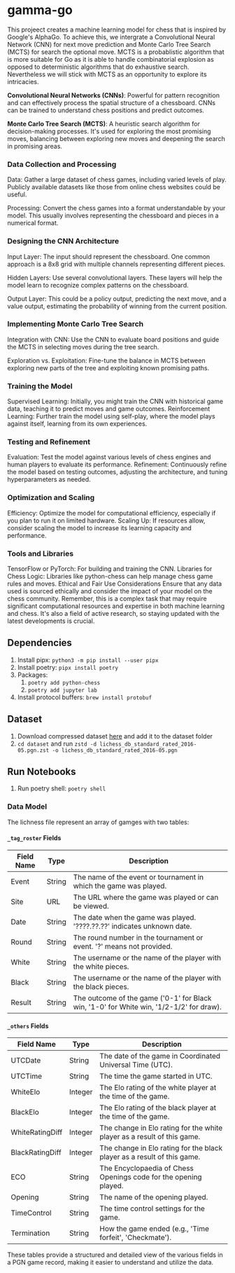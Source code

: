 # gamma-go

This projeect creates a machine learning model for chess that is inspired by Google's AlphaGo. To achieve this, we intergrate a Convolutional Neural Network (CNN) for next move prediction and Monte Carlo Tree Search (MCTS) for search the optional move. MCTS is a probablistic algorithm that is more suitable for Go as it is able to handle combinatorial explosion as opposed to deterministic algorithms that do exhaustive search. Nevertheless we will stick with MCTS as an opportunity to explore its intricacies.

**Convolutional Neural Networks (CNNs)**: Powerful for pattern recognition and can effectively process the spatial structure of a chessboard. CNNs can be trained to understand chess positions and predict outcomes.

**Monte Carlo Tree Search (MCTS)**: A heuristic search algorithm for decision-making processes. It's used for exploring the most promising moves, balancing between exploring new moves and deepening the search in promising areas.

### Data Collection and Processing

Data: Gather a large dataset of chess games, including varied levels of play. Publicly available datasets like those from online chess websites could be useful.

Processing: Convert the chess games into a format understandable by your model. This usually involves representing the chessboard and pieces in a numerical format.

### Designing the CNN Architecture
Input Layer: The input should represent the chessboard. One common approach is a 8x8 grid with multiple channels representing different pieces.

Hidden Layers: Use several convolutional layers. These layers will help the model learn to recognize complex patterns on the chessboard.

Output Layer: This could be a policy output, predicting the next move, and a value output, estimating the probability of winning from the current position.

### Implementing Monte Carlo Tree Search
Integration with CNN: Use the CNN to evaluate board positions and guide the MCTS in selecting moves during the tree search.

Exploration vs. Exploitation: Fine-tune the balance in MCTS between exploring new parts of the tree and exploiting known promising paths.

### Training the Model
Supervised Learning: Initially, you might train the CNN with historical game data, teaching it to predict moves and game outcomes.
Reinforcement Learning: Further train the model using self-play, where the model plays against itself, learning from its own experiences.

### Testing and Refinement
Evaluation: Test the model against various levels of chess engines and human players to evaluate its performance.
Refinement: Continuously refine the model based on testing outcomes, adjusting the architecture, and tuning hyperparameters as needed.

### Optimization and Scaling
Efficiency: Optimize the model for computational efficiency, especially if you plan to run it on limited hardware.
Scaling Up: If resources allow, consider scaling the model to increase its learning capacity and performance.

### Tools and Libraries
TensorFlow or PyTorch: For building and training the CNN.
Libraries for Chess Logic: Libraries like python-chess can help manage chess game rules and moves.
Ethical and Fair Use Considerations
Ensure that any data used is sourced ethically and consider the impact of your model on the chess community.
Remember, this is a complex task that may require significant computational resources and expertise in both machine learning and chess. It's also a field of active research, so staying updated with the latest developments is crucial.


## Dependencies

1. Install pipx: `python3 -m pip install --user pipx`
2. Install poetry: `pipx install poetry`
3. Packages:
   1. `poetry add python-chess`
   2. `poetry add jupyter lab`
4. Install protocol buffers: `brew install protobuf`

## Dataset

1. Download compressed dataset [here](https://database.lichess.org/standard/lichess_db_standard_rated_2016-05.pgn.zst) and add it to the dataset folder
2. `cd dataset` and run `zstd -d lichess_db_standard_rated_2016-05.pgn.zst -o lichess_db_standard_rated_2016-05.pgn`


## Run Notebooks

1. Run poetry shell: `poetry shell`


### Data Model

The lichness file represent an array of gamges with two tables: 

#### `_tag_roster` Fields

| Field Name | Type | Description |
|------------|------|-------------|
| Event      | String | The name of the event or tournament in which the game was played. |
| Site       | URL | The URL where the game was played or can be viewed. |
| Date       | String | The date when the game was played. '????.??.??' indicates unknown date. |
| Round      | String | The round number in the tournament or event. '?' means not provided. |
| White      | String | The username or the name of the player with the white pieces. |
| Black      | String | The username or the name of the player with the black pieces. |
| Result     | String | The outcome of the game ('0-1' for Black win, '1-0' for White win, '1/2-1/2' for draw). |

#### `_others` Fields

| Field Name      | Type   | Description |
|-----------------|--------|-------------|
| UTCDate         | String | The date of the game in Coordinated Universal Time (UTC). |
| UTCTime         | String | The time the game started in UTC. |
| WhiteElo        | Integer | The Elo rating of the white player at the time of the game. |
| BlackElo        | Integer | The Elo rating of the black player at the time of the game. |
| WhiteRatingDiff | Integer | The change in Elo rating for the white player as a result of this game. |
| BlackRatingDiff | Integer | The change in Elo rating for the black player as a result of this game. |
| ECO             | String | The Encyclopaedia of Chess Openings code for the opening played. |
| Opening         | String | The name of the opening played. |
| TimeControl     | String | The time control settings for the game. |
| Termination     | String | How the game ended (e.g., 'Time forfeit', 'Checkmate'). |

These tables provide a structured and detailed view of the various fields in a PGN game record, making it easier to understand and utilize the data.
